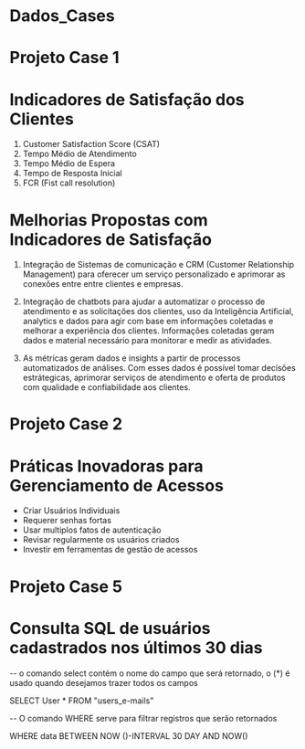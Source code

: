 # Dados_Cases
# Projeto Case 1 
# Indicadores de Satisfação dos Clientes

1. Customer Satisfaction Score (CSAT)
2. Tempo Médio de Atendimento
3. Tempo Médio de Espera
4. Tempo de Resposta Inicial
5. FCR (Fist call resolution)

# Melhorias Propostas com Indicadores de Satisfação

1. Integração de Sistemas de comunicação e CRM (Customer Relationship Management) para oferecer um serviço personalizado e aprimorar as conexões entre entre clientes e empresas.

2. Integração de chatbots para ajudar a automatizar o processo de atendimento e as solicitações dos clientes, uso da Inteligência Artificial, analytics e dados para agir com base em informações coletadas e melhorar a experiência dos clientes. Informações coletadas geram dados e material necessário para monitorar e medir as atividades.

3. As métricas geram dados e insights a partir de processos automatizados de análises. Com esses dados é possível tomar decisões estrátegicas, aprimorar serviços de atendimento e oferta de produtos com qualidade e confiabilidade aos clientes.


# Projeto Case 2

# Práticas Inovadoras para Gerenciamento de Acessos

- Criar Usuários Individuais
- Requerer senhas fortas
- Usar multiplos fatos de autenticação
- Revisar regularmente os usuários criados
- Investir em ferramentas de gestão de acessos

# Projeto Case 5

# Consulta SQL de usuários cadastrados nos últimos 30 dias

-- o comando select contém o nome do campo que será retornado, o (*) é usado quando desejamos trazer todos os campos

SELECT User * FROM "users_e-mails"

-- O comando WHERE serve para filtrar registros que serão retornados 

WHERE data BETWEEN NOW ()-INTERVAL 30 DAY AND NOW()

